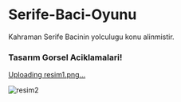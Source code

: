 # Serife-Baci-Oyunu
Kahraman Serife Bacinin yolculugu konu alinmistir.
### Tasarım Gorsel Aciklamalari!
[Uploading resim1.png…]()

![resim2](https://user-images.githubusercontent.com/76647908/168278577-6f851746-2fc8-44de-918a-884486b3a134.png)

